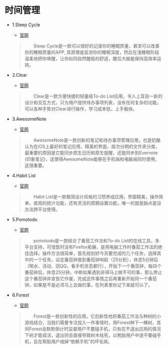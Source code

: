 # 时间管理


* 1.Sleep Cycle
    * [官网](https://www.sleepcycle.com/)
    > 　　Sleep Cycle是一款可以很好的记录你的睡眠质量，甚至可以改善你的睡眠质量的APP, 其原理是监测你的睡眠深度，然后在浅睡眠阶段温柔地把你唤醒，让你如同自然醒般的舒适，醒后大脑能保持高效率运转。

* 2.Clear
    * [官网](https://itunes.apple.com/cn/app/clear-%E4%BB%BB%E5%8A%A1%E5%92%8C%E5%BE%85%E5%8A%9E%E4%BA%8B%E9%A1%B9%E6%B8%85%E5%8D%95/id493136154?mt=8&ign-itsct=493136154-493136154&ign-itscg=0176&ign-mpt=uo%3D4)
    > 　　Clear是一款方便快捷的轻量级To-do List应用，令人上耳目一新的设计和交互方式，只为用户提供待办事项列表，没有任何复杂的功能，可以各种手势对Clear进行操作，学习成本低，上手极快。

 * 3.AwesomeNote
     * [官网](http://www.bridworks.com/anote/)
     > 　　AwesomeNote是一款创新的笔记和待办事项管理应用，也是奶酪认为在iOS上最好的笔记应用，精美的界面，层次分明的文件夹分类，最重要的原因是它能同步原生日历和原生提醒，还能同步到Evernote (印象笔记)，这使得AwesomeNote能够在手机端和电脑端同时使用，这很重要。

 * 4.Habit List
     * [官网](https://habitlist.com/)
     > 　　Habit List是一款极简设计风格的习惯养成应用，界面精美，操作简单，直观的统计功能，还有灵活的周期设置功能，唯一的就是缺点是没办法跨平台使用。

 * 5.Pomotodo
     * [官网](https://pomotodo.com/)
     > 　　pomotodo是一款结合了番茄工作法和To-do List的在线工具，多平台支持，可惜暂时没有Firefox拓展，是用电脑工作时番茄工作法的绝佳选择。操作方法很简单，首先规划好今天要完成的几个任务，选择其中的一个任务，设定番茄钟直到番茄钟响起（25分到），休息5分钟后（喝水、活动、回QQ，看手机信息都行），开始下一个番茄钟，每四个番茄钟后，休息25分钟。中断如果遇到非得马上做不可的事，那么停止这个番茄钟并宣告它作废，完成这件事情之后再重新开始同一个番茄钟，如果是不是必须马上去做的事，在列表里标记下来就可以了。

 * 6.Forest
     * [官网](https://itunes.apple.com/cn/app/forest-bao-chi-zhuan-zhu-ju/id866450515?mt=8)
     > 　　Forest是一款创新性的应用，它创新性地将番茄工作法与种树的小游戏结合，当我们需要专注投入一件事情时，用Forest种下一棵树，其间Forest会默默倒计时监督用户不要碰手机，只有在不退出应用的情况下树才能成活，退出则会直接导致树木枯死，以勉励用户中途不要碰手机，旨在帮助用户戒掉“依赖手机”的坏毛病。


    
   
